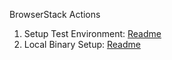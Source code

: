 BrowserStack Actions

1. Setup Test Environment: [Readme](./setup-env/README.md)
2. Local Binary Setup: [Readme](./setup-local/README.md)